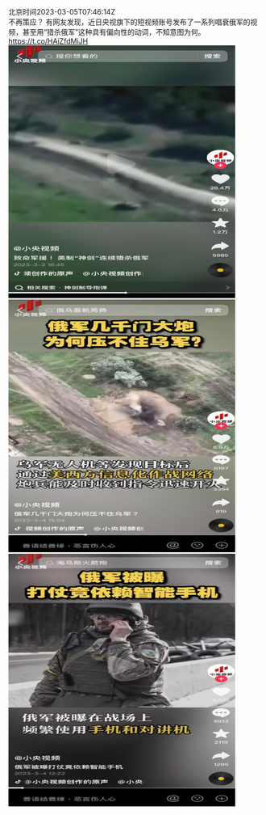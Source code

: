 北京时间2023-03-05T07:46:14Z<br>不再策应？
有网友发现，近日央视旗下的短视频账号发布了一系列唱衰俄军的视频，甚至用“猎杀俄军”这种具有偏向性的动词，不知意图为何。 https://t.co/HAiZfdMiJH<br><img src='/temp/image/2023/w-Month-3/1632165583906119685_0.jpg' width='450' height='500'><img src='/temp/image/2023/w-Month-3/1632165583906119685_1.jpg' width='450' height='500'><img src='/temp/image/2023/w-Month-3/1632165583906119685_2.jpg' width='450' height='500'><br><br>
